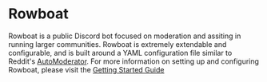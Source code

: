 # Rowboat

Rowboat is a public Discord bot focused on moderation and assiting in running larger communities. Rowboat is extremely extendable and configurable, and is built around a YAML configuration file similar to Reddit's [AutoModerator](https://github.com/Deimos/AutoModerator). For more information on setting up and configuring Rowboat, please visit the [Getting Started Guide](https://github.com/b1naryth1ef/rowboat/wiki/Getting-Started)

